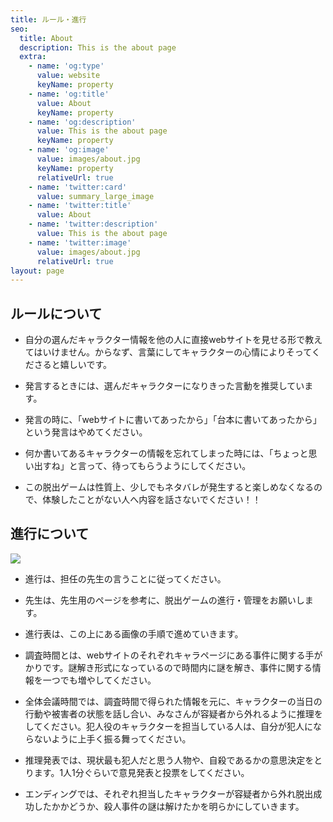 ```yaml
---
title: ルール・進行
seo:
  title: About
  description: This is the about page
  extra:
    - name: 'og:type'
      value: website
      keyName: property
    - name: 'og:title'
      value: About
      keyName: property
    - name: 'og:description'
      value: This is the about page
      keyName: property
    - name: 'og:image'
      value: images/about.jpg
      keyName: property
      relativeUrl: true
    - name: 'twitter:card'
      value: summary_large_image
    - name: 'twitter:title'
      value: About
    - name: 'twitter:description'
      value: This is the about page
    - name: 'twitter:image'
      value: images/about.jpg
      relativeUrl: true
layout: page
---
```

## ルールについて

*   自分の選んだキャラクター情報を他の人に直接webサイトを見せる形で教えてはいけません。からなず、言葉にしてキャラクターの心情によりそってくださると嬉しいです。

*   発言するときには、選んだキャラクターになりきった言動を推奨しています。

*   発言の時に、「webサイトに書いてあったから」「台本に書いてあったから」という発言はやめてください。

*   何か書いてあるキャラクターの情報を忘れてしまった時には、「ちょっと思い出すね」と言って、待ってもらうようにしてください。

*   この脱出ゲームは性質上、少しでもネタバレが発生すると楽しめなくなるので、体験したことがない人へ内容を話さないでください！！

## 進行について

![](images/%E3%82%B9%E3%82%AF%E3%83%AA%E3%83%BC%E3%83%B3%E3%82%B7%E3%83%A7%E3%83%83%E3%83%88%202021-09-10%2011.14.09.png)

*   進行は、担任の先生の言うことに従ってください。

*   先生は、先生用のページを参考に、脱出ゲームの進行・管理をお願いします。

*   進行表は、この上にある画像の手順で進めていきます。

*   調査時間とは、webサイトのそれぞれキャラページにある事件に関する手がかりです。謎解き形式になっているので時間内に謎を解き、事件に関する情報を一つでも増やしてください。

<!---->

*   全体会議時間では、調査時間で得られた情報を元に、キャラクターの当日の行動や被害者の状態を話し合い、みなさんが容疑者から外れるように推理をしてください。犯人役のキャラクターを担当している人は、自分が犯人にならないように上手く振る舞ってください。

<!---->

*   推理発表では、現状最も犯人だと思う人物や、自殺であるかの意思決定をとります。1人1分ぐらいで意見発表と投票をしてください。

*   エンディングでは、それぞれ担当したキャラクターが容疑者から外れ脱出成功したかかどうか、殺人事件の謎は解けたかを明らかにしていきます。
